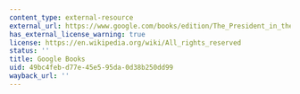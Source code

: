 ```yaml
---
content_type: external-resource
external_url: https://www.google.com/books/edition/The_President_in_the_Legislative_Arena/iDJvMy_mJ2AC?hl=en&gbpv=1
has_external_license_warning: true
license: https://en.wikipedia.org/wiki/All_rights_reserved
status: ''
title: Google Books
uid: 49bc4feb-d77e-45e5-95da-0d38b250dd99
wayback_url: ''
---
```

